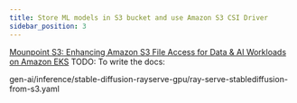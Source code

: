 ```yaml
---
title: Store ML models in S3 bucket and use Amazon S3 CSI Driver
sidebar_position: 3
---
```




[Mounpoint S3: Enhancing Amazon S3 File Access for Data & AI Workloads on Amazon EKS](../resources/mountpoint-s3)
TODO: To write the docs:


gen-ai/inference/stable-diffusion-rayserve-gpu/ray-serve-stablediffusion-from-s3.yaml